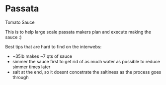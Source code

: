 # Passata
Tomato Sauce

This is to help large scale passata makers plan and execute making the sauce :)

Best tips that are hard to find on the interwebs:

  - ~35lb makes ~7 qts of sauce
  - simmer the sauce first to get rid of as much water as possible to reduce simmer times later
  - salt at the end, so it doesnt concetrate the saltiness as the process goes through